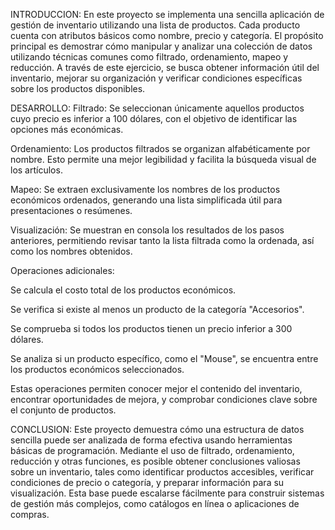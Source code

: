 INTRODUCCION:
En este proyecto se implementa una sencilla aplicación de gestión de inventario utilizando una lista de productos. Cada producto cuenta con atributos básicos como nombre, precio y categoría. El propósito principal es demostrar cómo manipular y analizar una colección de datos utilizando técnicas comunes como filtrado, ordenamiento, mapeo y reducción. A través de este ejercicio, se busca obtener información útil del inventario, mejorar su organización y verificar condiciones específicas sobre los productos disponibles.



DESARROLLO:
Filtrado: Se seleccionan únicamente aquellos productos cuyo precio es inferior a 100 dólares, con el objetivo de identificar las opciones más económicas.

Ordenamiento: Los productos filtrados se organizan alfabéticamente por nombre. Esto permite una mejor legibilidad y facilita la búsqueda visual de los artículos.

Mapeo: Se extraen exclusivamente los nombres de los productos económicos ordenados, generando una lista simplificada útil para presentaciones o resúmenes.

Visualización: Se muestran en consola los resultados de los pasos anteriores, permitiendo revisar tanto la lista filtrada como la ordenada, así como los nombres obtenidos.

Operaciones adicionales:

Se calcula el costo total de los productos económicos.

Se verifica si existe al menos un producto de la categoría "Accesorios".

Se comprueba si todos los productos tienen un precio inferior a 300 dólares.

Se analiza si un producto específico, como el "Mouse", se encuentra entre los productos económicos seleccionados.

Estas operaciones permiten conocer mejor el contenido del inventario, encontrar oportunidades de mejora, y comprobar condiciones clave sobre el conjunto de productos.



CONCLUSION:
Este proyecto demuestra cómo una estructura de datos sencilla puede ser analizada de forma efectiva usando herramientas básicas de programación. Mediante el uso de filtrado, ordenamiento, reducción y otras funciones, es posible obtener conclusiones valiosas sobre un inventario, tales como identificar productos accesibles, verificar condiciones de precio o categoría, y preparar información para su visualización. Esta base puede escalarse fácilmente para construir sistemas de gestión más complejos, como catálogos en línea o aplicaciones de compras.